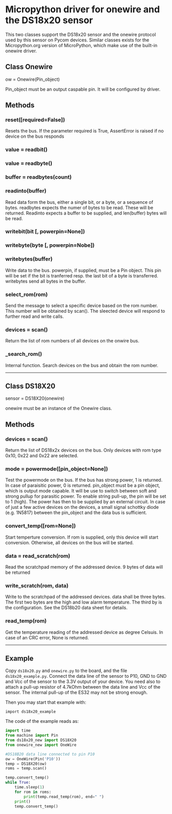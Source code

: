 # Micropython driver for onewire and the DS18x20 sensor

This two classes support the DS18x20 sensor and the onewire protocol
used by this sensor on Pycom devices. Similar classes exists for the Micropython.org 
version of MicroPython, which make use of the built-in onewire driver.

## Class Onewire

ow = Onewire(Pin_object)

Pin_object must be an output caspable pin. It will be configured by driver.

## Methods

### reset([required=False])

Resets the bus. If the parameter required is True, AssertError is raised if no
device on the bus responds

### value = readbit()
### value = readbyte()
### buffer = readbytes(count)
### readinto(buffer)

Read data form the bus, either a single bit, or a byte, or a sequence of bytes.
readbytes expects the numer of bytes to be read. These will be returned.
Readinto expects a buffer to be supplied, and len(buffer) bytes will be read.

### writebit(bit [, powerpin=None])
### writebyte(byte [, powerpin=Nobe])
### writebytes(buffer)

Write data to the bus. powerpin, if supplied, must be a Pin object. This pin will
be set if the bit is tranferred resp. the last bit of a byte is transferred.
writebytes send all bytes in the buffer.

### select_rom(rom)

Send the message to select a specific device based on the rom number. This number
will be obtained by scan(). The sleected device will respond to further read and write
calls.

### devices = scan()

Return the list of rom numbers of all devices on the onwire bus.

### _search_rom()

Internal function. Search devices on the bus and obtain the rom number.

-------
## Class DS18X20

sensor = DS18X20(onewire)

onewire must be an instance of the Onewire class.

## Methods

### devices = scan()

Return the list of DS18x2x devices on the bus. Only devices with rom type 
0x10, 0x22 and 0x22 are selected.

### mode = powermode([pin_object=None])

Test the powermode on the bus. If the bus has strong power, 1 is returned. In case of
paraisitic power, 0 is returned. pin_object must be a pin object, which is output mode 
capable. It will be use to switch between soft and strong pullup for parasitic power.
To enable string pull-up, the pin will be set to 1 (high). The power has then to be 
supplied by an external circuit. In case of just a few active devices on the devices, 
a small signal schottky diode (e.g. 1N5817) between the pin_object and 
the data bus is sufficient.

### convert_temp([rom=None])

Start temperture conversion. If rom is supplied, only this device will start conversion.
Otherwise, all devices on the bus will be started.

### data = read_scratch(rom)

Read the scratchpad memory of the addressed device. 9 bytes of data will be returned

### write_scratch(rom, data)

Write to the scratchpad of the addressed devices. data shall be three bytes. 
The first two bytes are the high and low alarm temperature. 
The third by is the configuration. See the DS18b20 data sheet for details.

### read_temp(rom)

Get the temperature reading of the addressed device as degree Celsuis.
In case of an CRC error, None is returned.

-------
## Example

Copy `ds18x20.py` and `onewire.py` to the board, and the file `ds18x20_example.py`.
Connect the data line of the sensor to P10, GND to GND and Vcc of the sensor to the 3.3V
output of your device. You need also to attach a pull-up resistor of 4.7kOhm between the
data line and Vcc of the sensor. The internal pull-up of the ES32 may not be strong enough.

Then you may start that example with:

`import ds18x20_example`

The code of the example reads as:
``` python
import time
from machine import Pin
from ds18x20_new import DS18X20
from onewire_new import OneWire

#DS18B20 data line connected to pin P10
ow = OneWire(Pin('P10'))
temp = DS18X20(ow)
roms = temp.scan()

temp.convert_temp()
while True:
    time.sleep(1)
    for rom in roms:
        print(temp.read_temp(rom), end=" ")
    print()
    temp.convert_temp()
```
